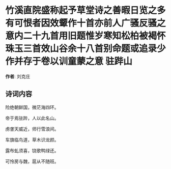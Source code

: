 # 竹溪直院盛称起予草堂诗之善暇日览之多有可恨者因效颦作十首亦前人广骚反骚之意内二十九首用旧题惟岁寒知松柏被褐怀珠玉三首效山谷余十八首别命题或追录少作并存于卷以训童蒙之意 驻跸山

**作者**: 刘克庄

## 诗词内容

险绝朝鲜国，微茫海四环。

帝于焉驻跸，人以此名山。

虏詟天威近，师行雪浪间。

车旗临鸟道，草木识龙颜。

露布虬须喜，铙歌鸭绿还。

可怜房与魏，扈从不随班。

